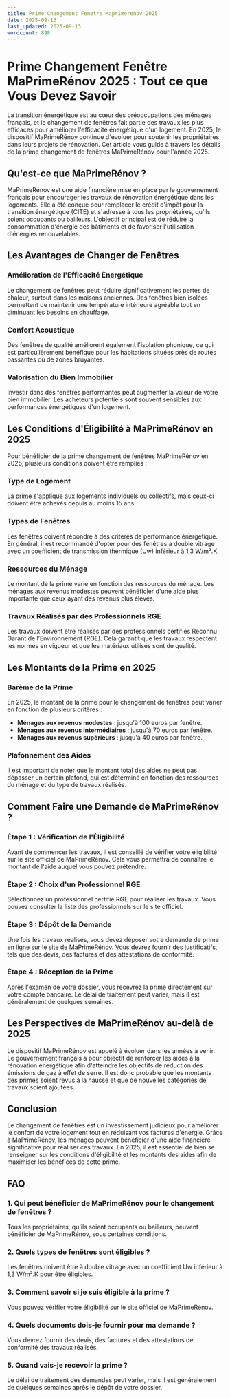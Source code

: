 ```yaml
---
title: Prime Changement Fenetre Maprimerenov 2025
date: 2025-09-13
last_updated: 2025-09-13
wordcount: 898
---
```


# Prime Changement Fenêtre MaPrimeRénov 2025 : Tout ce que Vous Devez Savoir

La transition énergétique est au cœur des préoccupations des ménages français, et le changement de fenêtres fait partie des travaux les plus efficaces pour améliorer l'efficacité énergétique d'un logement. En 2025, le dispositif MaPrimeRénov continue d'évoluer pour soutenir les propriétaires dans leurs projets de rénovation. Cet article vous guide à travers les détails de la prime changement de fenêtres MaPrimeRénov pour l'année 2025.

## Qu'est-ce que MaPrimeRénov ?

MaPrimeRénov est une aide financière mise en place par le gouvernement français pour encourager les travaux de rénovation énergétique dans les logements. Elle a été conçue pour remplacer le crédit d'impôt pour la transition énergétique (CITE) et s'adresse à tous les propriétaires, qu'ils soient occupants ou bailleurs. L'objectif principal est de réduire la consommation d'énergie des bâtiments et de favoriser l'utilisation d'énergies renouvelables.

## Les Avantages de Changer de Fenêtres

### Amélioration de l'Efficacité Énergétique

Le changement de fenêtres peut réduire significativement les pertes de chaleur, surtout dans les maisons anciennes. Des fenêtres bien isolées permettent de maintenir une température intérieure agréable tout en diminuant les besoins en chauffage.

### Confort Acoustique

Des fenêtres de qualité améliorent également l'isolation phonique, ce qui est particulièrement bénéfique pour les habitations situées près de routes passantes ou de zones bruyantes.

### Valorisation du Bien Immobilier

Investir dans des fenêtres performantes peut augmenter la valeur de votre bien immobilier. Les acheteurs potentiels sont souvent sensibles aux performances énergétiques d'un logement.

## Les Conditions d'Éligibilité à MaPrimeRénov en 2025

Pour bénéficier de la prime changement de fenêtres MaPrimeRénov en 2025, plusieurs conditions doivent être remplies :

### Type de Logement

La prime s'applique aux logements individuels ou collectifs, mais ceux-ci doivent être achevés depuis au moins 15 ans.

### Types de Fenêtres

Les fenêtres doivent répondre à des critères de performance énergétique. En général, il est recommandé d'opter pour des fenêtres à double vitrage avec un coefficient de transmission thermique (Uw) inférieur à 1,3 W/m².K.

### Ressources du Ménage

Le montant de la prime varie en fonction des ressources du ménage. Les ménages aux revenus modestes peuvent bénéficier d'une aide plus importante que ceux ayant des revenus plus élevés.

### Travaux Réalisés par des Professionnels RGE

Les travaux doivent être réalisés par des professionnels certifiés Reconnu Garant de l’Environnement (RGE). Cela garantit que les travaux respectent les normes en vigueur et que les matériaux utilisés sont de qualité.

## Les Montants de la Prime en 2025

### Barème de la Prime

En 2025, le montant de la prime pour le changement de fenêtres peut varier en fonction de plusieurs critères :

- **Ménages aux revenus modestes** : jusqu'à 100 euros par fenêtre.
- **Ménages aux revenus intermédiaires** : jusqu'à 70 euros par fenêtre.
- **Ménages aux revenus supérieurs** : jusqu'à 40 euros par fenêtre.

### Plafonnement des Aides

Il est important de noter que le montant total des aides ne peut pas dépasser un certain plafond, qui est déterminé en fonction des ressources du ménage et du type de travaux réalisés.

## Comment Faire une Demande de MaPrimeRénov ?

### Étape 1 : Vérification de l'Éligibilité

Avant de commencer les travaux, il est conseillé de vérifier votre éligibilité sur le site officiel de MaPrimeRénov. Cela vous permettra de connaître le montant de l'aide auquel vous pouvez prétendre.

### Étape 2 : Choix d'un Professionnel RGE

Sélectionnez un professionnel certifié RGE pour réaliser les travaux. Vous pouvez consulter la liste des professionnels sur le site officiel.

### Étape 3 : Dépôt de la Demande

Une fois les travaux réalisés, vous devez déposer votre demande de prime en ligne sur le site de MaPrimeRénov. Vous devrez fournir des justificatifs, tels que des devis, des factures et des attestations de conformité.

### Étape 4 : Réception de la Prime

Après l'examen de votre dossier, vous recevrez la prime directement sur votre compte bancaire. Le délai de traitement peut varier, mais il est généralement de quelques semaines.

## Les Perspectives de MaPrimeRénov au-delà de 2025

Le dispositif MaPrimeRénov est appelé à évoluer dans les années à venir. Le gouvernement français a pour objectif de renforcer les aides à la rénovation énergétique afin d'atteindre les objectifs de réduction des émissions de gaz à effet de serre. Il est donc probable que les montants des primes soient revus à la hausse et que de nouvelles catégories de travaux soient ajoutées.

## Conclusion

Le changement de fenêtres est un investissement judicieux pour améliorer le confort de votre logement tout en réduisant vos factures d'énergie. Grâce à MaPrimeRénov, les ménages peuvent bénéficier d'une aide financière significative pour réaliser ces travaux. En 2025, il est essentiel de bien se renseigner sur les conditions d'éligibilité et les montants des aides afin de maximiser les bénéfices de cette prime.

## FAQ

### 1. Qui peut bénéficier de MaPrimeRénov pour le changement de fenêtres ?

Tous les propriétaires, qu'ils soient occupants ou bailleurs, peuvent bénéficier de MaPrimeRénov, sous certaines conditions.

### 2. Quels types de fenêtres sont éligibles ?

Les fenêtres doivent être à double vitrage avec un coefficient Uw inférieur à 1,3 W/m².K pour être éligibles.

### 3. Comment savoir si je suis éligible à la prime ?

Vous pouvez vérifier votre éligibilité sur le site officiel de MaPrimeRénov.

### 4. Quels documents dois-je fournir pour ma demande ?

Vous devrez fournir des devis, des factures et des attestations de conformité des travaux réalisés.

### 5. Quand vais-je recevoir la prime ?

Le délai de traitement des demandes peut varier, mais il est généralement de quelques semaines après le dépôt de votre dossier.